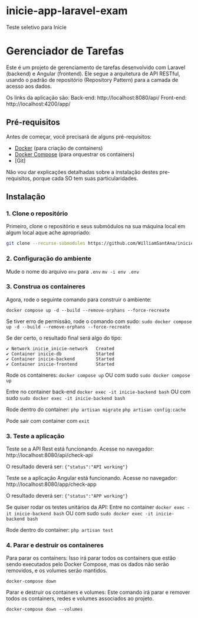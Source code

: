 # inicie-app-laravel-exam
Teste seletivo para Inicie

# Gerenciador de Tarefas

Este é um projeto de gerenciamento de tarefas desenvolvido com Laravel (backend) e Angular (frontend). 
Ele segue a arquitetura de API RESTful, usando o padrão de repositório (Repository Pattern) para a camada de acesso aos dados.


Os links da aplicação são:
Back-end: http://localhost:8080/api/
Front-end: http://localhost:4200/app/


## Pré-requisitos

Antes de começar, você precisará de alguns pré-requisitos:

- [Docker](https://www.docker.com/products/docker-desktop) (para criação de containers)
- [Docker Compose](https://docs.docker.com/compose/install/) (para orquestrar os containers)
- [Git]

Não vou dar explicações detalhadas sobre a instalação destes pre-requisitos, porque cada SO tem suas particularidades.

## Instalação

### 1. Clone o repositório

Primeiro, clone o repositório  e seus submódulos na sua máquina local em algum local aque ache apropriado:

```bash
git clone --recurse-submodules https://github.com/WilliamSantAna/inicie-exam.git .
```

### 2. Configuração do ambiente

Mude o nome do arquivo ```env``` para ```.env```
```mv -i env .env```

### 3. Construa os containeres

Agora, rode o seguinte comando para construir o ambiente:

```docker compose up -d --build --remove-orphans --force-recreate```

Se tiver erro de permissão, rode o comando com sudo:
```sudo docker compose up -d --build --remove-orphans --force-recreate```

Se der certo, o resultado final será algo do tipo:

```
✔ Network inicie_inicie-network   Created
✔ Container inicie-db             Started
✔ Container inicie-backend        Started
✔ Container inicie-frontend       Started
```

Rode os containeres:
```docker compose up``` OU com sudo ```sudo docker compose up``` 

Entre no container back-end
```docker exec -it inicie-backend bash``` OU com sudo ```sudo docker exec -it inicie-backend bash```

Rode dentro do container:
```php artisan migrate```
```php artisan config:cache```

Pode sair com container com ```exit```

### 3. Teste a aplicação

Teste se a API Rest está funcionando. Acesse no navegador:
http://localhost:8080/api/check-api

O resultado deverá ser:
```{"status":"API working"}```

Teste se a aplicação Angular está funcionando. Acesse no navegador:
http://localhost:8080/app/check-app

O resultado deverá ser:
```{"status":"APP working"}```

Se quiser rodar os testes unitários da API:
Entre no container 
```docker exec -it inicie-backend bash``` OU com sudo ```sudo docker exec -it inicie-backend bash```

Rode dentro do container:
```php artisan test```

### 4. Parar e destruir os containeres

Para parar os containers: 
Isso irá parar todos os containers que estão sendo executados pelo Docker Compose, mas os dados não serão removidos, e os volumes serão mantidos.

```docker-compose down```


Parar e destruir os containers e volumes: 
Este comando irá parar e remover todos os containers, redes e volumes associados ao projeto.

```docker-compose down --volumes```


